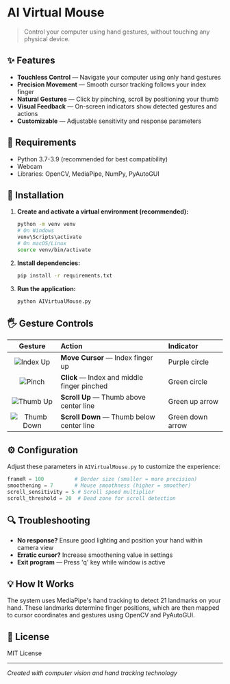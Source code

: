 # AI Virtual Mouse

> Control your computer using hand gestures, without touching any physical device.

## ✨ Features

- **Touchless Control** — Navigate your computer using only hand gestures
- **Precision Movement** — Smooth cursor tracking follows your index finger
- **Natural Gestures** — Click by pinching, scroll by positioning your thumb
- **Visual Feedback** — On-screen indicators show detected gestures and actions
- **Customizable** — Adjustable sensitivity and response parameters

## 🔧 Requirements

- Python 3.7-3.9 (recommended for best compatibility)
- Webcam
- Libraries: OpenCV, MediaPipe, NumPy, PyAutoGUI

## 🚀 Installation

1. **Create and activate a virtual environment (recommended):**
   ```bash
   python -m venv venv
   # On Windows
   venv\Scripts\activate
   # On macOS/Linux
   source venv/bin/activate
   ```

2. **Install dependencies:**
   ```bash
   pip install -r requirements.txt
   ```

3. **Run the application:**
   ```bash
   python AIVirtualMouse.py
   ```

## 🖐 Gesture Controls

| Gesture | Action | Indicator |
|:-------:|:-------|:----------|
| ![Index Up](https://i.imgur.com/index.png) | **Move Cursor** — Index finger up | Purple circle |
| ![Pinch](https://i.imgur.com/pinch.png) | **Click** — Index and middle finger pinched | Green circle |
| ![Thumb Up](https://i.imgur.com/thumb-up.png) | **Scroll Up** — Thumb above center line | Green up arrow |
| ![Thumb Down](https://i.imgur.com/thumb-down.png) | **Scroll Down** — Thumb below center line | Green down arrow |

## ⚙️ Configuration

Adjust these parameters in `AIVirtualMouse.py` to customize the experience:

```python
frameR = 100          # Border size (smaller = more precision)
smoothening = 7       # Mouse smoothness (higher = smoother)
scroll_sensitivity = 5 # Scroll speed multiplier
scroll_threshold = 20  # Dead zone for scroll detection
```

## 🔍 Troubleshooting

- **No response?** Ensure good lighting and position your hand within camera view
- **Erratic cursor?** Increase smoothening value in settings
- **Exit program** — Press 'q' key while window is active

## 💡 How It Works

The system uses MediaPipe's hand tracking to detect 21 landmarks on your hand. These landmarks determine finger positions, which are then mapped to cursor coordinates and gestures using OpenCV and PyAutoGUI.

## 📄 License

MIT License

---

*Created with computer vision and hand tracking technology*


